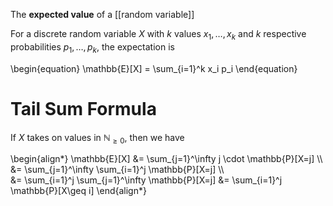 The **expected value** of a [[random variable]]

For a discrete random variable $X$ with $k$ values $x_1, \dots, x_k$ and $k$ respective probabilities $p_1, \dots, p_k$, the expectation is

\begin{equation}
\mathbb{E}[X] = \sum_{i=1}^k x_i p_i
\end{equation}

# Tail Sum Formula

If $X$ takes on values in $\mathbb{N}_{\geq 0}$, then we have

\begin{align\*}
\mathbb{E}[X] &= \sum_{j=1}^\infty j \cdot \mathbb{P}[X=j] \\\\\
&= \sum_{j=1}^\infty \sum_{i=1}^j \mathbb{P}[X=j] \\\\\
&= \sum_{i=1}^j \sum_{j=1}^\infty \mathbb{P}[X=j]
&= \sum_{i=1}^j \mathbb{P}[X\geq i]
\end{align\*}